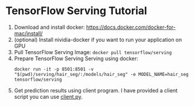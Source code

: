 # TensorFlow Serving Tutorial
1. Download and install docker: https://docs.docker.com/docker-for-mac/install/
2. (optional) Install nividia-docker if you want to run your application on GPU
3. Pull TensorFlow Serving Image: ```docker pull tensorflow/serving```
4. Prepare TensorFlow Serving Serving using docker:
   ```
   docker run -it -p 8501:8501 -v "$(pwd)/serving/hair_seg/:/models/hair_seg" -e MODEL_NAME=hair_seg tensorflow/serving
   ```
5. Get prediction results using client program. I have provided a client script you can use [client.py]().



